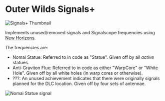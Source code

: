# Outer Wilds Signals+

![Signals+ Thumbnail](https://user-images.githubusercontent.com/22628069/147869676-25f9b801-a4eb-449e-a624-9fc408c9518d.png)

Implements unused/removed signals and Signalscope frequencies using [New Horizons](https://github.com/xen-42/outer-wilds-new-horizons).

The frequencies are:
- Nomai Statue: Referred to in code as "Statue". Given off by all _active_ statues.
- Anti-Graviton Flux: Referred to in code as either "WarpCore" or "White Hole". Given off by all white holes (in warp cores or otherwise).
- ???: An unused achievement indicates that there were originally signals planned for the DLC location. Given off by four sets of antennae.

![Nomai Statue signal](https://user-images.githubusercontent.com/22628069/147978907-e9992559-d6c0-4441-b3ae-e2090b4551c7.png)
